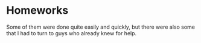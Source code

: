 # Homeworks
Some of them were done quite easily and quickly, but there were also some that I had to turn to guys who already knew for help.
